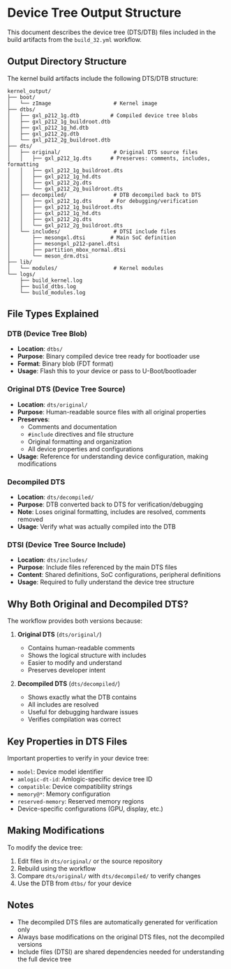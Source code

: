 # Device Tree Output Structure

This document describes the device tree (DTS/DTB) files included in the build artifacts from the `build_32.yml` workflow.

## Output Directory Structure

The kernel build artifacts include the following DTS/DTB structure:

```
kernel_output/
├── boot/
│   └── zImage                    # Kernel image
├── dtbs/
│   ├── gxl_p212_1g.dtb          # Compiled device tree blobs
│   ├── gxl_p212_1g_buildroot.dtb
│   ├── gxl_p212_1g_hd.dtb
│   ├── gxl_p212_2g.dtb
│   └── gxl_p212_2g_buildroot.dtb
├── dts/
│   ├── original/                 # Original DTS source files
│   │   ├── gxl_p212_1g.dts      # Preserves: comments, includes, formatting
│   │   ├── gxl_p212_1g_buildroot.dts
│   │   ├── gxl_p212_1g_hd.dts
│   │   ├── gxl_p212_2g.dts
│   │   └── gxl_p212_2g_buildroot.dts
│   ├── decompiled/               # DTB decompiled back to DTS
│   │   ├── gxl_p212_1g.dts      # For debugging/verification
│   │   ├── gxl_p212_1g_buildroot.dts
│   │   ├── gxl_p212_1g_hd.dts
│   │   ├── gxl_p212_2g.dts
│   │   └── gxl_p212_2g_buildroot.dts
│   └── includes/                 # DTSI include files
│       ├── mesongxl.dtsi        # Main SoC definition
│       ├── mesongxl_p212-panel.dtsi
│       ├── partition_mbox_normal.dtsi
│       └── meson_drm.dtsi
├── lib/
│   └── modules/                  # Kernel modules
└── logs/
    ├── build_kernel.log
    ├── build_dtbs.log
    └── build_modules.log
```

## File Types Explained

### DTB (Device Tree Blob)
- **Location**: `dtbs/`
- **Purpose**: Binary compiled device tree ready for bootloader use
- **Format**: Binary blob (FDT format)
- **Usage**: Flash this to your device or pass to U-Boot/bootloader

### Original DTS (Device Tree Source)
- **Location**: `dts/original/`
- **Purpose**: Human-readable source files with all original properties
- **Preserves**:
  - Comments and documentation
  - `#include` directives and file structure
  - Original formatting and organization
  - All device properties and configurations
- **Usage**: Reference for understanding device configuration, making modifications

### Decompiled DTS
- **Location**: `dts/decompiled/`
- **Purpose**: DTB converted back to DTS for verification/debugging
- **Note**: Loses original formatting, includes are resolved, comments removed
- **Usage**: Verify what was actually compiled into the DTB

### DTSI (Device Tree Source Include)
- **Location**: `dts/includes/`
- **Purpose**: Include files referenced by the main DTS files
- **Content**: Shared definitions, SoC configurations, peripheral definitions
- **Usage**: Required to fully understand the device tree structure

## Why Both Original and Decompiled DTS?

The workflow provides both versions because:

1. **Original DTS** (`dts/original/`)
   - Contains human-readable comments
   - Shows the logical structure with includes
   - Easier to modify and understand
   - Preserves developer intent

2. **Decompiled DTS** (`dts/decompiled/`)
   - Shows exactly what the DTB contains
   - All includes are resolved
   - Useful for debugging hardware issues
   - Verifies compilation was correct

## Key Properties in DTS Files

Important properties to verify in your device tree:

- `model`: Device model identifier
- `amlogic-dt-id`: Amlogic-specific device tree ID
- `compatible`: Device compatibility strings
- `memory@*`: Memory configuration
- `reserved-memory`: Reserved memory regions
- Device-specific configurations (GPU, display, etc.)

## Making Modifications

To modify the device tree:

1. Edit files in `dts/original/` or the source repository
2. Rebuild using the workflow
3. Compare `dts/original/` with `dts/decompiled/` to verify changes
4. Use the DTB from `dtbs/` for your device

## Notes

- The decompiled DTS files are automatically generated for verification only
- Always base modifications on the original DTS files, not the decompiled versions
- Include files (DTSI) are shared dependencies needed for understanding the full device tree
